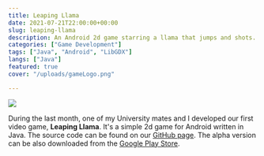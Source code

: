 ```yaml
---
title: Leaping Llama
date: 2021-07-21T22:00:00+00:00
slug: leaping-llama
description: An Android 2d game starring a llama that jumps and shots.
categories: ["Game Development"]
tags: ["Java", "Android", "LibGDX"]
langs: ["Java"]
featured: true
cover: "/uploads/gameLogo.png"

---
```

![](/uploads/gameLogo.png)  



During the last month, one of my University mates and I developed our first video game, __Leaping Llama__.  It's a simple 2d game for Android written in Java. The source code can be found on our [GitHub page](https://github.com/overloadedllama/leapingllama). The alpha version can be also downloaded from the [Google Play Store](https://play.google.com/store/apps/details?id=com.overloadedllama.leapingllama).

